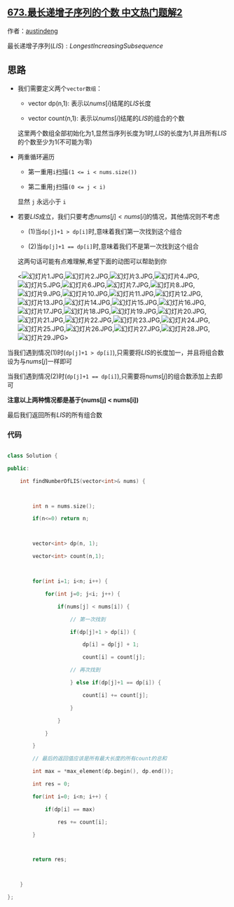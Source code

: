 ## [673.最长递增子序列的个数 中文热门题解2](https://leetcode.cn/problems/number-of-longest-increasing-subsequence/solutions/100000/dong-tai-gui-hua-dong-tu-fu-zhu-li-jie-ru-you-bang)

作者：[austindeng](https://leetcode.cn/u/austindeng)
    
最长递增子序列$(LIS):Longest Increasing Subsequence$

## 思路

- 我们需要定义两个`vector数组`：
    - vector<int> dp(n,1): 表示以$nums[i]$结尾的$LIS$长度
    - vector<int> count(n,1): 表示以$nums[i]$结尾的$LIS$的组合的个数

    这里两个数组全部初始化为$1$,显然当序列长度为$1$时,$LIS$的长度为$1$,并且所有$LIS$的个数至少为$1$(不可能为零)

- 两重循环遍历
    - 第一重用`i`扫描`(1 <= i < nums.size())`
    - 第二重用`j`扫描`(0 <= j < i)`

    显然 `j` 永远小于 `i`

- 若要$LIS$成立，我们只要考虑$nums[j] < nums[i]$的情况，其他情况则不考虑
    - (1)当`dp[j]+1 > dp[i]`时,意味着我们第一次找到这个组合
    - (2)当`dp[j]+1 == dp[i]`时,意味着我们不是第一次找到这个组合

    这两句话可能有点难理解,希望下面的动图可以帮助到你

    <![幻灯片1.JPG](https://pic.leetcode-cn.com/1620634447-qDQyal-%E5%B9%BB%E7%81%AF%E7%89%871.JPG),![幻灯片2.JPG](https://pic.leetcode-cn.com/1620634468-yZANyN-%E5%B9%BB%E7%81%AF%E7%89%872.JPG),![幻灯片3.JPG](https://pic.leetcode-cn.com/1620634472-Ccwmld-%E5%B9%BB%E7%81%AF%E7%89%873.JPG),![幻灯片4.JPG](https://pic.leetcode-cn.com/1620634477-HfkkYz-%E5%B9%BB%E7%81%AF%E7%89%874.JPG),![幻灯片5.JPG](https://pic.leetcode-cn.com/1620634481-FJFTel-%E5%B9%BB%E7%81%AF%E7%89%875.JPG),![幻灯片6.JPG](https://pic.leetcode-cn.com/1620634484-AqKMCA-%E5%B9%BB%E7%81%AF%E7%89%876.JPG),![幻灯片7.JPG](https://pic.leetcode-cn.com/1620634487-tkwFWw-%E5%B9%BB%E7%81%AF%E7%89%877.JPG),![幻灯片8.JPG](https://pic.leetcode-cn.com/1620634490-rVNpZH-%E5%B9%BB%E7%81%AF%E7%89%878.JPG),![幻灯片9.JPG](https://pic.leetcode-cn.com/1620634494-KmmNQc-%E5%B9%BB%E7%81%AF%E7%89%879.JPG),![幻灯片10.JPG](https://pic.leetcode-cn.com/1620634498-vhBnBm-%E5%B9%BB%E7%81%AF%E7%89%8710.JPG),![幻灯片11.JPG](https://pic.leetcode-cn.com/1620634501-WeMznB-%E5%B9%BB%E7%81%AF%E7%89%8711.JPG),![幻灯片12.JPG](https://pic.leetcode-cn.com/1620634506-uFOLes-%E5%B9%BB%E7%81%AF%E7%89%8712.JPG),![幻灯片13.JPG](https://pic.leetcode-cn.com/1620634511-aFSmZz-%E5%B9%BB%E7%81%AF%E7%89%8713.JPG),![幻灯片14.JPG](https://pic.leetcode-cn.com/1620634514-nsEdSo-%E5%B9%BB%E7%81%AF%E7%89%8714.JPG),![幻灯片15.JPG](https://pic.leetcode-cn.com/1620634517-iBflMW-%E5%B9%BB%E7%81%AF%E7%89%8715.JPG),![幻灯片16.JPG](https://pic.leetcode-cn.com/1620634521-fSySes-%E5%B9%BB%E7%81%AF%E7%89%8716.JPG),![幻灯片17.JPG](https://pic.leetcode-cn.com/1620634526-NshSBL-%E5%B9%BB%E7%81%AF%E7%89%8717.JPG),![幻灯片18.JPG](https://pic.leetcode-cn.com/1620634529-jrPoPA-%E5%B9%BB%E7%81%AF%E7%89%8718.JPG),![幻灯片19.JPG](https://pic.leetcode-cn.com/1620634532-fUjgoi-%E5%B9%BB%E7%81%AF%E7%89%8719.JPG),![幻灯片20.JPG](https://pic.leetcode-cn.com/1620634536-zklPLl-%E5%B9%BB%E7%81%AF%E7%89%8720.JPG),![幻灯片21.JPG](https://pic.leetcode-cn.com/1620634539-LPmwEz-%E5%B9%BB%E7%81%AF%E7%89%8721.JPG),![幻灯片22.JPG](https://pic.leetcode-cn.com/1620634543-OJduAj-%E5%B9%BB%E7%81%AF%E7%89%8722.JPG),![幻灯片23.JPG](https://pic.leetcode-cn.com/1620634546-BvBSTR-%E5%B9%BB%E7%81%AF%E7%89%8723.JPG),![幻灯片24.JPG](https://pic.leetcode-cn.com/1620634549-cxtJYs-%E5%B9%BB%E7%81%AF%E7%89%8724.JPG),![幻灯片25.JPG](https://pic.leetcode-cn.com/1620634553-wLkEKH-%E5%B9%BB%E7%81%AF%E7%89%8725.JPG),![幻灯片26.JPG](https://pic.leetcode-cn.com/1620634556-joLQqT-%E5%B9%BB%E7%81%AF%E7%89%8726.JPG),![幻灯片27.JPG](https://pic.leetcode-cn.com/1620634559-zlCjHS-%E5%B9%BB%E7%81%AF%E7%89%8727.JPG),![幻灯片28.JPG](https://pic.leetcode-cn.com/1620634562-mVDYow-%E5%B9%BB%E7%81%AF%E7%89%8728.JPG),![幻灯片29.JPG](https://pic.leetcode-cn.com/1620634566-QrYpYg-%E5%B9%BB%E7%81%AF%E7%89%8729.JPG)>

当我们遇到情况(1)时(`dp[j]+1 > dp[i]`),只需要将$LIS$的长度加一，并且将组合数设为与$nums[j]$一样即可

当我们遇到情况(2)时(`dp[j]+1 == dp[i]`),只需要将$nums[j]$的组合数添加上去即可
    
**注意以上两种情况都是基于(nums[j] < nums[i])**

最后我们返回所有$LIS$的所有组合数

### 代码

``` C++
class Solution {
public:
    int findNumberOfLIS(vector<int>& nums) {

        int n = nums.size();
        if(n<=0) return n;

        vector<int> dp(n, 1);
        vector<int> count(n,1);

        for(int i=1; i<n; i++) {
            for(int j=0; j<i; j++) {
                if(nums[j] < nums[i]) {
                    // 第一次找到
                    if(dp[j]+1 > dp[i]) {
                        dp[i] = dp[j] + 1;
                        count[i] = count[j];
                    // 再次找到
                    } else if(dp[j]+1 == dp[i]) {
                        count[i] += count[j];
                    }
                }
            }
        }
        // 最后的返回值应该是所有最大长度的所有count的总和
        int max = *max_element(dp.begin(), dp.end());
        int res = 0;
        for(int i=0; i<n; i++) {
            if(dp[i] == max)
                res += count[i];
        }

        return res;

    }
};
```